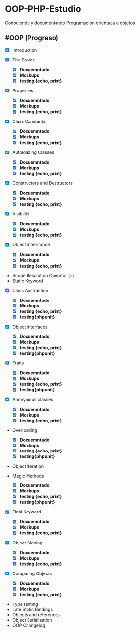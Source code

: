 # OOP-PHP-Estudio

Conociendo y documentando Programación orientada a objetos

## \#OOP (Progreso)

- [x] Introduction
- [x] The Basics

  - [x] **Docuemntado**
  - [x] **Mockups**
  - [x] **testing {echo, print}**

- [x] Properties

  - [x] **Docuemntado**
  - [x] **Mockups**
  - [x] **testing {echo, print}**

- [x] Class Constants

  - [x] **Docuemntado**
  - [x] **Mockups**
  - [x] **testing {echo, print}**

- [x] Autoloading Classes

  - [x] **Docuemntado**
  - [x] **Mockups**
  - [x] **testing {echo, print}**

- [x] Constructors and Destructors

  - [x] **Docuemntado**
  - [x] **Mockups**
  - [x] **testing {echo, print}**

- [x] Visibility

  - [x] **Docuemntado**
  - [x] **Mockups**
  - [x] **testing {echo, print}**

- [x] Object Inheritance

  - [x] **Docuemntado**
  - [x] **Mockups**
  - [x] **testing {echo, print}**

- Scope Resolution Operator (::)
- Static Keyword
- [x] Class Abstraction

  - [x] **Docuemntado**
  - [x] **Mockups**
  - [x] **testing {echo, print}**
  - [x] **testing{phpunit}**

- [x] Object Interfaces

  - [x] **Docuemntado**
  - [x] **Mockups**
  - [x] **testing {echo, print}**
  - [x] **testing{phpunit}**

- [x] Traits

  - [x] **Docuemntado**
  - [x] **Mockups**
  - [x] **testing {echo, print}**
  - [x] **testing{phpunit}**

- [x] Anonymous classes

  - [x] **Docuemntado**
  - [x] **Mockups**
  - [x] **testing {echo, print}**

- Overloading

  - [x] **Docuemntado**
  - [x] **Mockups**
  - [x] **testing {echo, print}**
  - [x] **testing{phpunit}**

- Object Iteration
- Magic Methods

  - [x] **Docuemntado**
  - [x] **Mockups**
  - [x] **testing {echo, print}**
  - [x] **testing{phpunit}**

- [x] Final Keyword

  - [x] **Docuemntado**
  - [x] **Mockups**
  - [x] **testing {echo, print}**

- [x] Object Cloning

  - [x] **Docuemntado**
  - [x] **Mockups**
  - [x] **testing {echo, print}**

- [x] Comparing Objects

  - [x] **Docuemntado**
  - [x] **Mockups**
  - [x] **testing {echo, print}**

- Type Hinting
- Late Static Bindings
- Objects and references
- Object Serialization
- OOP Changelog
